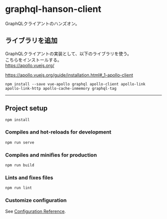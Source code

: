 # graphql-hanson-client
GraphQLクライアントのハンズオン。

## ライブラリを追加
GraphQLクライアントの実装として、以下のライブラリを使う。  
こちらをインストールする。  
https://apollo.vuejs.org/

https://apollo.vuejs.org/guide/installation.html#_1-apollo-client

```
npm install --save vue-apollo graphql apollo-client apollo-link apollo-link-http apollo-cache-inmemory graphql-tag
```


---

## Project setup
```
npm install
```

### Compiles and hot-reloads for development
```
npm run serve
```

### Compiles and minifies for production
```
npm run build
```

### Lints and fixes files
```
npm run lint
```

### Customize configuration
See [Configuration Reference](https://cli.vuejs.org/config/).
